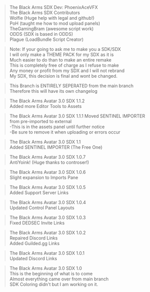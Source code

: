 >The Black Arms SDX Dev: PhoenixAceVFX  
>The Black Arms SDX Contributors  
>Wolfie (Huge help with legal and github!)  
>PoH (taught me how to mod upload panels)  
>TheGamingBram (awesome script work)  
>ODDS (SDX is based in ODDS)  
>Plague (LoadBundle Script Creator)  

>Note: If your going to ask me to make you a SDK/SDX  
>I will only make a THEME PACK for my SDX as it is  
>Much easier to do than to make an entire remake  
>This is completely free of charge as I refuse to make  
>Any money or profit from my SDX and I will not rebrand  
>My SDX, this decision is final and wont be changed.  

>This Branch is ENTIRELY SEPERATED from the main branch  
>Therefore this will have its own changelog

>The Black Arms Avatar 3.0 SDX 1.1.2  
>Added more Editor Tools to Assets  

>The Black Arms Avatar 3.0 SDX 1.1.1
>Moved SENTINEL IMPORTER from pre-imported to external  
>-This is in the assets panel until further notice  
>-Be sure to remove it when uploading or errors occur  

>The Black Arms Avatar 3.0 SDX 1.1  
>Added SENTINEL IMPORTER (The Free One)  

>The Black Arms Avatar 3.0 SDX 1.0.7  
>AntiYoink! (Huge thanks to controser!)  

>The Black Arms Avatar 3.0 SDX 1.0.6  
>Slight expansion to Imports Pane

>The Black Arms Avatar 3.0 SDX 1.0.5  
>Added Support Server Links

>The Black Arms Avatar 3.0 SDX 1.0.4  
>Updated Control Panel Layouts

>The Black Arms Avatar 3.0 SDX 1.0.3  
>Fixed DEDSEC Invite Links

>The Black Arms Avatar 3.0 SDX 1.0.2  
>Repaired Discord Links  
>Added Guilded.gg Links

>The Black Arms Avatar 3.0 SDX 1.0.1  
>Updated Discord Links

>The Black Arms Avatar 3.0 SDX 1.0  
>This is the beginning of what is to come  
>Almost everything came over from main branch  
>SDK Coloring didn't but I am working on it.
